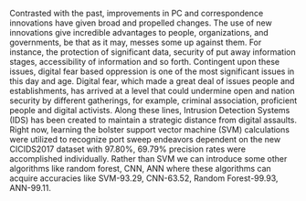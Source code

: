 Contrasted with the past, improvements in PC and correspondence innovations have given broad and propelled changes. The use of new innovations give incredible advantages to people, organizations, and governments, be that as it may, messes some up against them. For instance, the protection of significant data, security of put away information stages, accessibility of information and so forth. Contingent upon these issues, digital fear based oppression is one of the most significant issues in this day and age. Digital fear, which made a great deal of issues people and establishments, has arrived at a level that could undermine open and nation security by different gatherings, for example, criminal association, proficient people and digital activists. Along these lines, Intrusion Detection Systems (IDS) has been created to maintain a strategic distance from digital assaults. Right now, learning the bolster support vector machine (SVM) calculations were utilized to recognize port sweep endeavors dependent on the new CICIDS2017 dataset with 97.80%, 69.79% precision rates were accomplished individually. Rather than SVM we can introduce some other algorithms like random forest, CNN, ANN where these algorithms can acquire accuracies like SVM-93.29, CNN-63.52, Random Forest-99.93, ANN-99.11.
